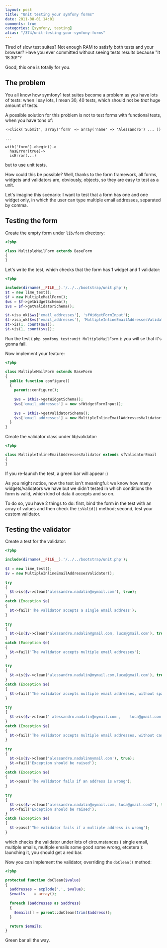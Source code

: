 ```yaml
---
layout: post
title: "Unit testing your symfony forms"
date: 2011-08-01 14:01
comments: true
categories: [symfony, testing]
alias: "/374/unit-testing-your-symfony-forms"
---
```


Tired of slow test suites? Not enough RAM to satisfy both tests and your browser? Have you ever committed without seeing tests results because "It 18.30!"?

Good, this one is totally for you.
<!-- more -->

## The problem

You all know how symfony1 test suites become a problem as you have lots of tests: when I say lots, I mean 30, 40 tests, which should not be *that* huge amount of tests.

A possible solution for this problem is not to test forms with functional tests, when you have tons of:

```
->click('Submit', array('form' => array('name' => 'Alessandro') ... ))

...

with('form')->begin()->
  hasError(true)->
  isError(...)
```

but to use unit tests.

How could this be possible? Well, thanks to the form framework, all forms, widgets and validators are, obviously, objects, so they are easy to test as a unit.

Let's imagine this scenario: I want to test that a form has one and one widget only, in which the user can type multiple email addresses, separated by comma.

## Testing the form

Create the empty form under `lib/form` directory:

``` php
<?php

class MultipleMailForm extends BaseForm
{
}
```

Let's write the test, which checks that the form has 1 widget and 1 validator:

``` php
<?php

include(dirname(__FILE__).'/../../bootstrap/unit.php');
$t = new lime_test(); 
$f = new MultipleMailForm();
$ws = $f->getWidgetSchema();
$vs = $f->getValidatorSchema();

$t->isa_ok($ws['email_addresses'], 'sfWidgetFormInput');
$t->isa_ok($vs['email_addresses'], 'MultipleInlineEmailAddressesValidator');
$t->is(1, count($ws));
$t->is(1, count($vs));
```

Run the test ( `php symfony test:unit MultipleMailForm` ): you will se that it's gonna fail.

Now implement your feature:

``` php
<?php

class MultipleMailForm extends BaseForm
{
  public function configure()
  {
    parent::configure();
    
    $ws = $this->getWidgetSchema();
    $ws['email_addresses'] = new sfWidgetFormInput();
    
    $vs = $this->getValidatorSchema();
    $vs['email_addresses'] = new MultipleInlineEmailAddressesValidator();
  }
}
```

Create the validator class under lib/validator:

``` php
<?php

class MultipleInlineEmailAddressesValidator extends sfValidatorEmail
{
}
```

If you re-launch the test, a green bar will appear :)

As you might notice, now the test isn't meaningful: we know how many widgets/validators we have but we didn't tested in which conditions the form is valid, which kind of data it accepts and so on.

To do so, you have 2 things to do: first, bind the form in the test with an array of values and then check the `isValid()` method; second, test your custom validator.

## Testing the validator

Create a test for the validator:

``` php
<?php

include(dirname(__FILE__).'/../../bootstrap/unit.php');
 
$t = new lime_test();
$v = new MultipleInlineEmailAddressesValidator();
 
try
{
  $t->is($v->clean('alessandro.nadalin@mymail.com'), true); 
}
catch (Exception $e)
{
  $t->fail('The validator accepts a single email address');
}
 
try
{
  $t->is($v->clean('alessandro.nadalin@gmail.com, luca@gmail.com'), true); 
}
catch (Exception $e)
{
  $t->fail('The validator accepts multiple email addresses');
}
 
try
{
  $t->is($v->clean('alessandro.nadalin@mymail.com,luca@gmail.com'), true); 
}
catch (Exception $e)
{
  $t->fail('The validator accepts multiple email addresses, without spaces');
}
 
try
{
  $t->is($v->clean(' alessandro.nadalin@mymail.com ,    luca@gmail.com  '), true); 
}
catch (Exception $e)
{
  $t->fail('The validator accepts multiple email addresses, without caring about spaces');
}
 
try
{
  $t->is($v->clean('alessandro.nadalinmymail.com'), true); 
  $t->fail('Exception should be raised');
}
catch (Exception $e)
{
  $t->pass('The validator fails if an address is wrong');
}
 
try
{
  $t->is($v->clean('alessandro.nadalin@mymail.com, luca@gmail.com2'), true); 
  $t->fail('Exception should be raised');
}
catch (Exception $e)
{
  $t->pass('The validator fails if a multiple address is wrong');
}
```

which checks the validator under lots of circumstances ( single email, multiple emails, multiple emails some good some wrong, etcetera ): launching it, you should get a red bar.

Now you can implement the validator, overriding the `doClean()` method:

``` php
<?php

protected function doClean($value)
{
  $addresses = explode(',', $value);
  $emails    = array();
 
  foreach ($addresses as $address)
  {
    $emails[] = parent::doClean(trim($address)); 
  }

  return $emails;
}
```

Green bar all the way.

